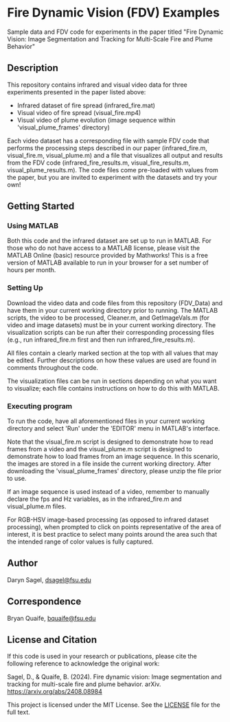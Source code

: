 # Fire Dynamic Vision (FDV) Examples

Sample data and FDV code for experiments in the paper titled "Fire Dynamic Vision: Image Segmentation and Tracking for Multi-Scale Fire and Plume Behavior"

## Description

This repository contains infrared and visual video data for three experiments presented in the paper listed above:
* Infrared dataset of fire spread (infrared_fire.mat)
* Visual video of fire spread (visual_fire.mp4)
* Visual video of plume evolution (image sequence within 'visual_plume_frames' directory)

Each video dataset has a corresponding file with sample FDV code that performs the processing steps described in our paper (infrared_fire.m, visual_fire.m, visual_plume.m) and a file that visualizes all output and results from the FDV code (infrared_fire_results.m, visual_fire_results.m, visual_plume_results.m). The code files come pre-loaded with values from the paper, but you are invited to experiment with the datasets and try your own!

## Getting Started

### Using MATLAB

Both this code and the infrared dataset are set up to run in MATLAB. For those who do not have access to a MATLAB license, please visit the MATLAB Online (basic) resource provided by Mathworks! This is a free version of MATLAB available to run in your browser for a set number of hours per month.

### Setting Up

Download the video data and code files from this repository (FDV_Data) and have them in your current working directory prior to running. The MATLAB scripts, the video to be processed, Cleaner.m, and GetImageVals.m (for video and image datasets) must be in your current working directory. The visualization scripts can be run after their corresponding processing files (e.g., run infrared_fire.m first and then run infrared_fire_results.m).

All files contain a clearly marked section at the top with all values that may be edited. Further descriptions on how these values are used are found in comments throughout the code.

The visualization files can be run in sections depending on what you want to visualize; each file contains instructions on how to do this with MATLAB.

### Executing program

To run the code, have all aforementioned files in your current working directory and select 'Run' under the 'EDITOR' menu in MATLAB's interface.

Note that the visual_fire.m script is designed to demonstrate how to read frames from a video and the visual_plume.m script is designed to demonstrate how to load frames from an image sequence. In this scenario, the images are stored in a file inside the current working directory. After downloading the 'visual_plume_frames' directory, please unzip the file prior to use.

If an image sequence is used instead of a video, remember to manually declare the fps and Hz variables, as in the infrared_fire.m and visual_plume.m files.

For RGB-HSV image-based processing (as opposed to infrared dataset processing), when prompted to click on points representative of the area of interest, it is best practice to select many points around the area such that the intended range of color values is fully captured.

## Author

Daryn Sagel, dsagel@fsu.edu

## Correspondence

Bryan Quaife, bquaife@fsu.edu

## License and Citation

If this code is used in your research or publications, please cite the following reference to acknowledge the original work:

Sagel, D., & Quaife, B. (2024). Fire dynamic vision: Image segmentation and tracking for multi-scale fire and plume behavior. arXiv. https://arxiv.org/abs/2408.08984

This project is licensed under the MIT License. See the [LICENSE](./LICENSE.txt) file for the full text.